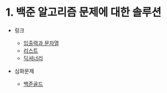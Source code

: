 # 1. 백준 알고리즘 문제에 대한 솔루션

- 링크
  - [입출력과 문자열](https://github.com/wjsrlahrlco1998/BaekJun-Solution/tree/master/%EC%95%8C%EA%B3%A0%EB%A6%AC%EC%A6%98%ED%8A%B9%EA%B0%95Day_1)
  - [리스트](https://github.com/wjsrlahrlco1998/BaekJun-Solution/tree/master/%EC%95%8C%EA%B3%A0%EB%A6%AC%EC%A6%98%ED%8A%B9%EA%B0%95Day_2)
  - [딕셔너리](https://github.com/wjsrlahrlco1998/BaekJun-Solution/tree/master/%EB%94%95%EC%85%94%EB%84%88%EB%A6%AC)
  
- 심화문제

  - [백준골드](https://github.com/wjsrlahrlco1998/BaekJun-Solution/commit/eba2b1f926d62cadbbb4d63dd0244a8c58686dfa)

    